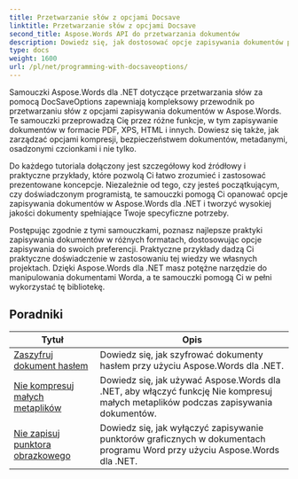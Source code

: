 ```yaml
---
title: Przetwarzanie słów z opcjami Docsave
linktitle: Przetwarzanie słów z opcjami Docsave
second_title: Aspose.Words API do przetwarzania dokumentów
description: Dowiedz się, jak dostosować opcje zapisywania dokumentów programu Word przy użyciu Aspose.Words dla .NET. Samouczki przeprowadzą Cię przez różne dostępne opcje, takie jak format pliku, kompresja i ochrona hasłem.
type: docs
weight: 1600
url: /pl/net/programming-with-docsaveoptions/
---
```

Samouczki Aspose.Words dla .NET dotyczące przetwarzania słów za pomocą DocSaveOptions zapewniają kompleksowy przewodnik po przetwarzaniu słów z opcjami zapisywania dokumentów w Aspose.Words. Te samouczki przeprowadzą Cię przez różne funkcje, w tym zapisywanie dokumentów w formacie PDF, XPS, HTML i innych. Dowiesz się także, jak zarządzać opcjami kompresji, bezpieczeństwem dokumentów, metadanymi, osadzonymi czcionkami i nie tylko.

Do każdego tutoriala dołączony jest szczegółowy kod źródłowy i praktyczne przykłady, które pozwolą Ci łatwo zrozumieć i zastosować prezentowane koncepcje. Niezależnie od tego, czy jesteś początkującym, czy doświadczonym programistą, te samouczki pomogą Ci opanować opcje zapisywania dokumentów w Aspose.Words dla .NET i tworzyć wysokiej jakości dokumenty spełniające Twoje specyficzne potrzeby.

Postępując zgodnie z tymi samouczkami, poznasz najlepsze praktyki zapisywania dokumentów w różnych formatach, dostosowując opcje zapisywania do swoich preferencji. Praktyczne przykłady dadzą Ci praktyczne doświadczenie w zastosowaniu tej wiedzy we własnych projektach. Dzięki Aspose.Words dla .NET masz potężne narzędzie do manipulowania dokumentami Worda, a te samouczki pomogą Ci w pełni wykorzystać tę bibliotekę.

 ## Poradniki
| Tytuł | Opis |
| --- | --- |
| [Zaszyfruj dokument hasłem](./encrypt-document-with-password/) | Dowiedz się, jak szyfrować dokumenty hasłem przy użyciu Aspose.Words dla .NET.  |
| [Nie kompresuj małych metaplików](./do-not-compress-small-metafiles/) | Dowiedz się, jak używać Aspose.Words dla .NET, aby włączyć funkcję Nie kompresuj małych metaplików podczas zapisywania dokumentów. |
| [Nie zapisuj punktora obrazkowego](./do-not-save-picture-bullet/) | Dowiedz się, jak wyłączyć zapisywanie punktorów graficznych w dokumentach programu Word przy użyciu Aspose.Words dla .NET. |
